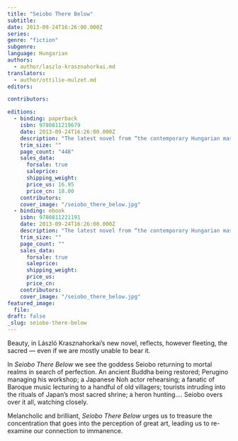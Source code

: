 ```yaml
---
title: "Seiobo There Below"
subtitle:
date: 2013-09-24T16:26:00.000Z
series:
genre: "fiction"
subgenre:
language: Hungarian
authors:
  - author/laszlo-krasznahorkai.md
translators:
  - author/ottilie-mulzet.md
editors:

contributors:

editions:
  - binding: paperback
    isbn: 9780811219679
    date: 2013-09-24T16:26:00.000Z
    description: "The latest novel from “the contemporary Hungarian master of the apocalypse” (Susan Sontag) "
    trim_size: ""
    page_count: "448"
    sales_data:
      forsale: true
      saleprice:
      shipping_weight:
      price_us: 16.95
      price_cn: 18.00
    contributors:
    cover_image: "/seiobo_there_below.jpg"
  - binding: ebook
    isbn: 9780811221191
    date: 2013-09-24T16:26:00.000Z
    description: "The latest novel from “the contemporary Hungarian master of the apocalypse” (Susan Sontag) "
    trim_size: ""
    page_count: ""
    sales_data:
      forsale: true
      saleprice:
      shipping_weight:
      price_us:
      price_cn:
    contributors:
    cover_image: "/seiobo_there_below.jpg"
featured_image:
  file:
draft: false
_slug: seiobo-there-below
---
```


Beauty, in László Krasznahorkai’s new novel, reflects, however fleeting, the sacred — even if we are mostly unable to bear it.

In _Seiobo There Below_ we see the goddess Seiobo returning to mortal realms in search of perfection. An ancient Buddha being restored; Perugino managing his workshop; a Japanese Noh actor rehearsing; a fanatic of Baroque music lecturing to a handful of old villagers; tourists intruding into the rituals of Japan’s most sacred shrine; a heron hunting.… Seiobo overs over it all, watching closely.

Melancholic and brilliant, _Seiobo There Below_ urges us to treasure the concentration that goes into the perception of great art, leading us to re-examine our connection to immanence. 

